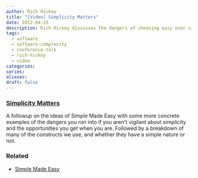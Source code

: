```yaml
---
author: Rich Hickey
title: "[Video] Simplicity Matters"
date: 2012-04-25
description: Rich Hickey discusses the dangers of choosing easy over simple.
tags:
  - software
  - software-complexity
  - conference-talk
  - rich-hickey
  - video
categories: 
series: 
aliases: 
draft: false
---
```

### [Simplicity Matters](https://www.youtube.com/watch?v=rI8tNMsozo0) 
A followup on the ideas of Simple Made Easy with some more concrete examples of the dangers you run into if you aren't vigilant about simplicity and the opportunities you get when you are. Followed by a breakdown of many of the constructs we use, and whether they have a simple nature or not.
### Related
- [Simple Made Easy](/blog/learning/simple_made_easy)